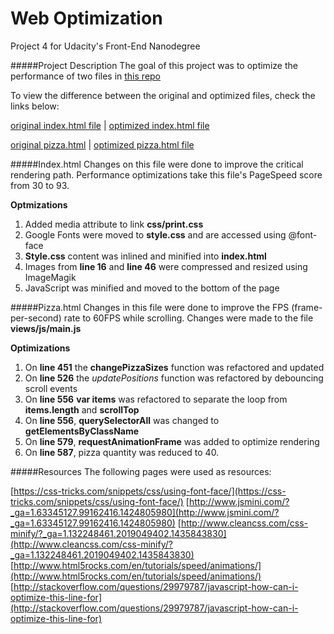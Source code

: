 # Web Optimization
Project 4 for Udacity's Front-End Nanodegree

#####Project Description
The goal of this project was to optimize the performance of two files in [this repo](https://github.com/cameronwp/udportfolio)

To view the difference between the original and optimized files, check the links below:

[original index.html file](https://cdn.rawgit.com/cameronwp/udportfolio/master/index.html) | [optimized index.html file](https://cdn.rawgit.com/anavasquez84/udacity-web-opt/master/index.html)

[original pizza.html](https://cdn.rawgit.com/cameronwp/udportfolio/master/views/pizza.html) | [optimized pizza.html file](https://cdn.rawgit.com/anavasquez84/udacity-web-opt/master/views/pizza.html)

#####Index.html
Changes on this file were done to improve the critical rendering path. Performance optimizations take this file's PageSpeed score from 30 to 93.  

**Optmizations**

1. Added media attribute to link **css/print.css**
2. Google Fonts were moved to **style.css** and are accessed using @font-face
3. **Style.css** content was inlined and minified into **index.html**
4. Images from **line 16** and **line 46** were compressed and resized using ImageMagik
5. JavaScript was minified and moved to the bottom of the page

#####Pizza.html
Changes in this file were done to improve the FPS (frame-per-second) rate to 60FPS while scrolling. Changes were made to the file **views/js/main.js**

**Optimizations**

1. On **line 451** the **changePizzaSizes** function was refactored and updated 
2. On **line 526** the *updatePositions* function was refactored by debouncing scroll events
3. On **line 556** **var items** was refactored to separate the loop from **items.length** and **scrollTop**
4. On **line 556**, **querySelectorAll** was changed to **getElementsByClassName** 
5. On **line 579**, **requestAnimationFrame** was added to optimize rendering 
6. On **line 587**, pizza quantity was reduced to 40.  

#####Resources
The following pages were used as resources:

[https://css-tricks.com/snippets/css/using-font-face/](https://css-tricks.com/snippets/css/using-font-face/)
[http://www.jsmini.com/?_ga=1.63345127.99162416.1424805980](http://www.jsmini.com/?_ga=1.63345127.99162416.1424805980)
[http://www.cleancss.com/css-minify/?_ga=1.132248461.2019049402.1435843830](http://www.cleancss.com/css-minify/?_ga=1.132248461.2019049402.1435843830)
[http://www.html5rocks.com/en/tutorials/speed/animations/](http://www.html5rocks.com/en/tutorials/speed/animations/)
[http://stackoverflow.com/questions/29979787/javascript-how-can-i-optimize-this-line-for](http://stackoverflow.com/questions/29979787/javascript-how-can-i-optimize-this-line-for)
